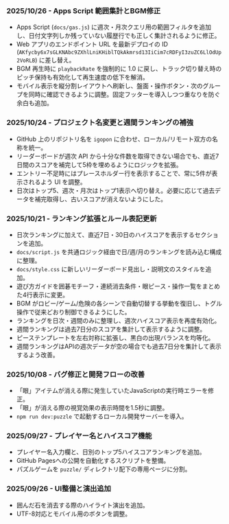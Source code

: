 ### 2025/10/26 - Apps Script 範囲集計とBGM修正

- Apps Script (`docs/gas.js`) に週次・月次クエリ用の範囲フィルタを追加し、日付文字列しか残っていない履歴行でも正しく集計されるように修正。
- Web アプリのエンドポイント URL を最新デプロイの ID (`AKfycby6x7sGLKNAbc9ZXhlLniKHiblTQkAkmrsd13IiCim7cRDFyI3zuZC6LlOdUp2VoRLB`) に差し替え。
- BGM 再生時に `playbackRate` を強制的に 1.0 に戻し、トラック切り替え時のピッチ保持も有効化して再生速度の低下を解消。
- モバイル表示を縦分割レイアウトへ刷新し、盤面・操作ボタン・次のグループを同時に確認できるように調整。固定フッターを導入しつつ重なりを防ぐ余白も追加。

### 2025/10/24 - プロジェクト名変更と週間ランキングの補強

- GitHub 上のリポジトリ名を `igopon` に合わせ、ローカル/リモート双方の名称を統一。
- リーダーボードが週次 API から十分な件数を取得できない場合でも、直近7日間のスコアを補完して5枠を埋めるようにロジックを拡張。
- エントリー不足時にはプレースホルダー行を表示することで、常に5件が表示されるよう UI を調整。
- 日次はトップ5、週次・月次はトップ1表示へ切り替え。必要に応じて過去データを補完取得し、古いスコアが消えないようにした。

### 2025/10/21 - ランキング拡張とルール表記更新

- 日次ランキングに加えて、直近7日・30日のハイスコアを表示するセクションを追加。
- `docs/script.js` を共通ロジック経由で日/週/月のランキングを読み込む構成に整理。
- `docs/style.css` に新しいリーダーボード見出し・説明文のスタイルを追加。
- 遊び方ガイドを囲碁モチーフ・連続消去条件・眼ピース・操作一覧をまとめた4行表示に変更。
- BGM がロビー/ゲーム/危険の各シーンで自動切替する挙動を復旧し、トグル操作で従来どおり制御できるようにした。
- ランキングを日次・週間のみに整理し、週次ハイスコア表示を再度有効化。
- 週間ランキングは過去7日分のスコアを集計して表示するように調整。
- ピーステンプレートを左右対称に拡張し、黒白の出現バランスを均等化。
- 週間ランキングはAPIの週次データが空の場合でも過去7日分を集計して表示するよう改善。

### 2025/10/08 - バグ修正と開発フローの改善

- 「眼」アイテムが消える際に発生していたJavaScriptの実行時エラーを修正。
- 「眼」が消える際の視覚効果の表示時間を1.5秒に調整。
- `npm run dev:puzzle` で起動するローカル開発サーバーを導入。

### 2025/09/27 - プレイヤー名とハイスコア機能

- プレイヤー名入力欄と、日別のトップ5ハイスコアランキングを追加。
- GitHub Pagesへの公開を自動化するスクリプトを整備。
- パズルゲームを `puzzle/` ディレクトリ配下の専用ページに分割。

### 2025/09/26 - UI整備と演出追加

- 囲んだ石を消去する際のハイライト演出を追加。
- UTF-8対応とモバイル用のボタンを調整。
